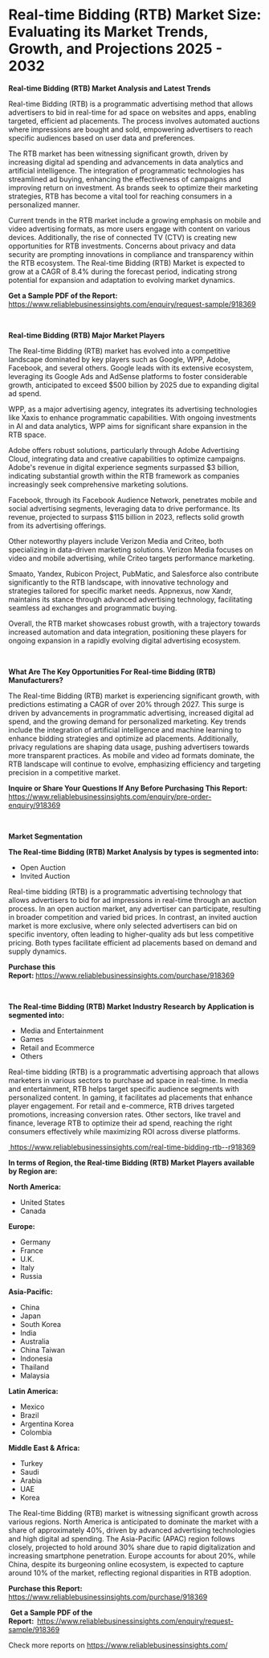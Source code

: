 <p><h1>Real-time Bidding (RTB) Market Size: Evaluating its Market Trends, Growth, and Projections 2025 - 2032</h1></p><p><strong>Real-time Bidding (RTB) Market Analysis and Latest Trends</strong></p>
<p><p>Real-time Bidding (RTB) is a programmatic advertising method that allows advertisers to bid in real-time for ad space on websites and apps, enabling targeted, efficient ad placements. The process involves automated auctions where impressions are bought and sold, empowering advertisers to reach specific audiences based on user data and preferences.</p><p>The RTB market has been witnessing significant growth, driven by increasing digital ad spending and advancements in data analytics and artificial intelligence. The integration of programmatic technologies has streamlined ad buying, enhancing the effectiveness of campaigns and improving return on investment. As brands seek to optimize their marketing strategies, RTB has become a vital tool for reaching consumers in a personalized manner.</p><p>Current trends in the RTB market include a growing emphasis on mobile and video advertising formats, as more users engage with content on various devices. Additionally, the rise of connected TV (CTV) is creating new opportunities for RTB investments. Concerns about privacy and data security are prompting innovations in compliance and transparency within the RTB ecosystem. The Real-time Bidding (RTB) Market is expected to grow at a CAGR of 8.4% during the forecast period, indicating strong potential for expansion and adaptation to evolving market dynamics.</p></p>
<p><strong>Get a Sample PDF of the Report:&nbsp;</strong> <a href="https://www.reliablebusinessinsights.com/enquiry/request-sample/918369?utm_campaign=3128&utm_medium=2&utm_source=Github&utm_content=ia&utm_term=11032025&utm_id=real-time-bidding-rtb">https://www.reliablebusinessinsights.com/enquiry/request-sample/918369</a></p>
<p>&nbsp;</p>
<p><strong>Real-time Bidding (RTB) Major Market Players</strong></p>
<p><p>The Real-time Bidding (RTB) market has evolved into a competitive landscape dominated by key players such as Google, WPP, Adobe, Facebook, and several others. Google leads with its extensive ecosystem, leveraging its Google Ads and AdSense platforms to foster considerable growth, anticipated to exceed $500 billion by 2025 due to expanding digital ad spend.</p><p>WPP, as a major advertising agency, integrates its advertising technologies like Xaxis to enhance programmatic capabilities. With ongoing investments in AI and data analytics, WPP aims for significant share expansion in the RTB space.</p><p>Adobe offers robust solutions, particularly through Adobe Advertising Cloud, integrating data and creative capabilities to optimize campaigns. Adobe's revenue in digital experience segments surpassed $3 billion, indicating substantial growth within the RTB framework as companies increasingly seek comprehensive marketing solutions.</p><p>Facebook, through its Facebook Audience Network, penetrates mobile and social advertising segments, leveraging data to drive performance. Its revenue, projected to surpass $115 billion in 2023, reflects solid growth from its advertising offerings.</p><p>Other noteworthy players include Verizon Media and Criteo, both specializing in data-driven marketing solutions. Verizon Media focuses on video and mobile advertising, while Criteo targets performance marketing.</p><p>Smaato, Yandex, Rubicon Project, PubMatic, and Salesforce also contribute significantly to the RTB landscape, with innovative technology and strategies tailored for specific market needs. Appnexus, now Xandr, maintains its stance through advanced advertising technology, facilitating seamless ad exchanges and programmatic buying.</p><p>Overall, the RTB market showcases robust growth, with a trajectory towards increased automation and data integration, positioning these players for ongoing expansion in a rapidly evolving digital advertising ecosystem.</p></p>
<p>&nbsp;</p>
<p><strong>What Are The Key Opportunities For Real-time Bidding (RTB) Manufacturers?</strong></p>
<p><p>The Real-time Bidding (RTB) market is experiencing significant growth, with predictions estimating a CAGR of over 20% through 2027. This surge is driven by advancements in programmatic advertising, increased digital ad spend, and the growing demand for personalized marketing. Key trends include the integration of artificial intelligence and machine learning to enhance bidding strategies and optimize ad placements. Additionally, privacy regulations are shaping data usage, pushing advertisers towards more transparent practices. As mobile and video ad formats dominate, the RTB landscape will continue to evolve, emphasizing efficiency and targeting precision in a competitive market.</p></p>
<p><strong>Inquire or Share Your Questions If Any Before Purchasing This Report:</strong> <a href="https://www.reliablebusinessinsights.com/enquiry/pre-order-enquiry/918369?utm_campaign=3128&utm_medium=2&utm_source=Github&utm_content=ia&utm_term=11032025&utm_id=real-time-bidding-rtb">https://www.reliablebusinessinsights.com/enquiry/pre-order-enquiry/918369</a></p>
<p>&nbsp;</p>
<p><strong>Market Segmentation</strong></p>
<p><strong>The Real-time Bidding (RTB) Market Analysis by types is segmented into:</strong></p>
<p><ul><li>Open Auction</li><li>Invited Auction</li></ul></p>
<p><p>Real-time bidding (RTB) is a programmatic advertising technology that allows advertisers to bid for ad impressions in real-time through an auction process. In an open auction market, any advertiser can participate, resulting in broader competition and varied bid prices. In contrast, an invited auction market is more exclusive, where only selected advertisers can bid on specific inventory, often leading to higher-quality ads but less competitive pricing. Both types facilitate efficient ad placements based on demand and supply dynamics.</p></p>
<p><strong>Purchase this Report:&nbsp;</strong><a href="https://www.reliablebusinessinsights.com/purchase/918369?utm_campaign=3128&utm_medium=2&utm_source=Github&utm_content=ia&utm_term=11032025&utm_id=real-time-bidding-rtb">https://www.reliablebusinessinsights.com/purchase/918369</a></p>
<p>&nbsp;</p>
<p><strong>The Real-time Bidding (RTB) Market Industry Research by Application is segmented into:</strong></p>
<p><ul><li>Media and Entertainment</li><li>Games</li><li>Retail and Ecommerce</li><li>Others</li></ul></p>
<p><p>Real-time bidding (RTB) is a programmatic advertising approach that allows marketers in various sectors to purchase ad space in real-time. In media and entertainment, RTB helps target specific audience segments with personalized content. In gaming, it facilitates ad placements that enhance player engagement. For retail and e-commerce, RTB drives targeted promotions, increasing conversion rates. Other sectors, like travel and finance, leverage RTB to optimize their ad spend, reaching the right consumers effectively while maximizing ROI across diverse platforms.</p></p>
<p><a href="https://www.reliablebusinessinsights.com/real-time-bidding-rtb--r918369?utm_campaign=3128&utm_medium=2&utm_source=Github&utm_content=ia&utm_term=11032025&utm_id=real-time-bidding-rtb">&nbsp;https://www.reliablebusinessinsights.com/real-time-bidding-rtb--r918369</a></p>
<p><strong>In terms of Region, the Real-time Bidding (RTB) Market Players available by Region are:</strong></p>
<p>
    <p> <strong> North America: </strong>
        <ul>
            <li>United States</li>
            <li>Canada</li>
        </ul>
        </p> 
    <p> <strong> Europe: </strong>
        <ul>
            <li>Germany</li>
            <li>France</li>
            <li>U.K.</li>
            <li>Italy</li>
            <li>Russia</li>
        </ul>
        </p> 
    <p> <strong> Asia-Pacific: </strong>
        <ul>
            <li>China</li>
            <li>Japan</li>
            <li>South Korea</li>
            <li>India</li>
            <li>Australia</li>
            <li>China Taiwan</li>
            <li>Indonesia</li>
            <li>Thailand</li>
            <li>Malaysia</li>
        </ul>
        </p> 
    <p> <strong> Latin America: </strong>
        <ul>
            <li>Mexico</li>
            <li>Brazil</li>
            <li>Argentina Korea</li>
            <li>Colombia</li>
        </ul>
        </p> 
    <p> <strong> Middle East & Africa: </strong>
        <ul>
            <li>Turkey</li>
            <li>Saudi</li>
            <li>Arabia</li>
            <li>UAE</li>
            <li>Korea</li>
        </ul>
    </p>
    </p>
<p><p>The Real-time Bidding (RTB) market is witnessing significant growth across various regions. North America is anticipated to dominate the market with a share of approximately 40%, driven by advanced advertising technologies and high digital ad spending. The Asia-Pacific (APAC) region follows closely, projected to hold around 30% share due to rapid digitalization and increasing smartphone penetration. Europe accounts for about 20%, while China, despite its burgeoning online ecosystem, is expected to capture around 10% of the market, reflecting regional disparities in RTB adoption.</p></p>
<p><strong>Purchase this Report: </strong><a href="https://www.reliablebusinessinsights.com/purchase/918369?utm_campaign=3128&utm_medium=2&utm_source=Github&utm_content=ia&utm_term=11032025&utm_id=real-time-bidding-rtb">https://www.reliablebusinessinsights.com/purchase/918369</a></p>
<p>&nbsp;<strong>Get a Sample PDF of the Report:&nbsp;&nbsp;</strong><a href="https://www.reliablebusinessinsights.com/enquiry/request-sample/918369?utm_campaign=3128&utm_medium=2&utm_source=Github&utm_content=ia&utm_term=11032025&utm_id=real-time-bidding-rtb">https://www.reliablebusinessinsights.com/enquiry/request-sample/918369</a></p>
<p><strong></strong></p>
<p>Check more reports on <a href="https://www.reliablebusinessinsights.com/?utm_campaign=3128&utm_medium=2&utm_source=Github&utm_content=ia&utm_term=11032025&utm_id=real-time-bidding-rtb">https://www.reliablebusinessinsights.com/</a></p>